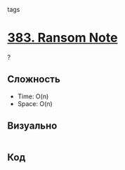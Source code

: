 tags

# [383. Ransom Note](https://leetcode.com/problems/ransom-note/)
?
## Сложность
* Time: O(n)
* Space: O(n)
## Визуально
```

```
## Код
```python

```